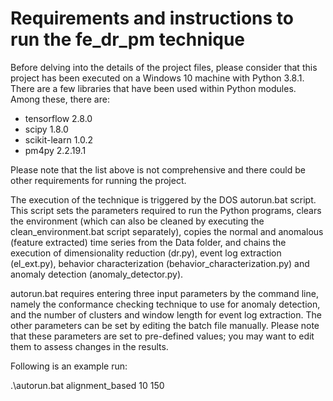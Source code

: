 # Requirements and instructions to run the fe_dr_pm technique

Before delving into the details of the project files, please consider that this project has been executed on a Windows 10 machine with Python 3.8.1. There are a few libraries that have been used within Python modules. Among these, there are:

- tensorflow 2.8.0
- scipy 1.8.0
- scikit-learn 1.0.2
- pm4py 2.2.19.1

Please note that the list above is not comprehensive and there could be other requirements for running the project.

The execution of the technique is triggered by the DOS autorun.bat script. This script sets the parameters required to run the Python programs, clears the environment (which can also be cleaned by executing the clean_environment.bat script separately), copies the normal and anomalous (feature extracted) time series from the Data folder, and chains the execution of dimensionality reduction (dr.py), event log extraction (el_ext.py), behavior characterization (behavior_characterization.py) and anomaly detection (anomaly_detector.py).

autorun.bat requires entering three input parameters by the command line, namely the conformance checking technique to use for anomaly detection, and the number of clusters and window length for event log extraction. The other parameters can be set by editing the batch file manually. Please note that these parameters are set to pre-defined values; you may want to edit them to assess changes in the results.

Following is an example run:

.\autorun.bat alignment_based 10 150
